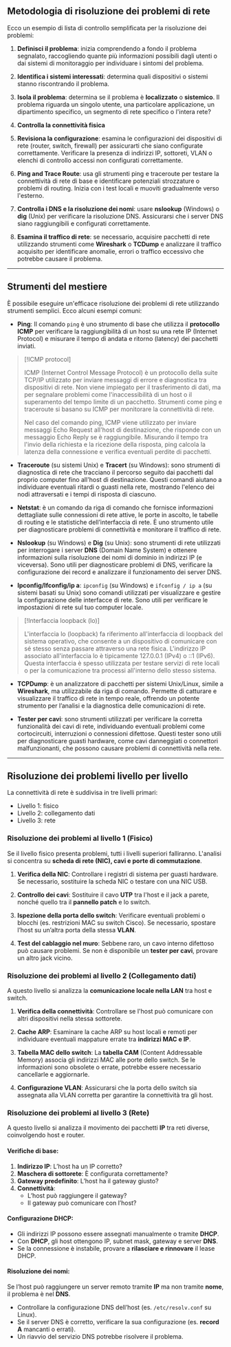 ## **Metodologia di risoluzione dei problemi di rete**

Ecco un esempio di lista di controllo semplificata per la risoluzione dei problemi:

1. **Definisci il problema**: inizia comprendendo a fondo il problema segnalato, raccogliendo quante più informazioni possibili dagli utenti o dai sistemi di monitoraggio per individuare i sintomi del problema.

2. **Identifica i sistemi interessati**: determina quali dispositivi o sistemi stanno riscontrando il problema.

3. **Isola il problema**: determina se il problema è **localizzato** o **sistemico**. Il problema riguarda un singolo utente, una particolare applicazione, un dipartimento specifico, un segmento di rete specifico o l'intera rete?

4. **Controlla la connettività fisica**

5. **Revisiona la configurazione**: esamina le configurazioni dei dispositivi di rete (router, switch, firewall) per assicurarti che siano configurate correttamente. Verificare la presenza di indirizzi IP, sottoreti, VLAN o elenchi di controllo accessi non configurati correttamente.

6. **Ping and Trace Route**: usa gli strumenti ping e traceroute per testare la connettività di rete di base e identificare potenziali strozzature o problemi di routing. Inizia con i test locali e muoviti gradualmente verso l'esterno.

7. **Controlla i DNS e la risoluzione dei nomi**: usare **nslookup** (Windows) o **dig** (Unix) per verificare la risoluzione DNS. Assicurarsi che i server DNS siano raggiungibili e configurati correttamente.

8. **Esamina il traffico di rete**: se necessario, acquisire pacchetti di rete utilizzando strumenti come **Wireshark** o **TCDump** e analizzare il traffico acquisito per identificare anomalie, errori o traffico eccessivo che potrebbe causare il problema.


---

## **Strumenti del mestiere**

È possibile eseguire un'efficace risoluzione dei problemi di rete utilizzando strumenti semplici. Ecco alcuni esempi comuni:

- **Ping**: Il comando `ping` è uno strumento di base che utilizza il **protocollo ICMP** per verificare la raggiungibilità di un host su una rete IP (Internet Protocol) e misurare il tempo di andata e ritorno (latency) dei pacchetti inviati.

> [!ICMP protocol]
> 
> 	ICMP (Internet Control Message Protocol) è un protocollo della suite TCP/IP utilizzato per inviare messaggi di errore e diagnostica tra dispositivi di rete. Non viene impiegato per il trasferimento di dati, ma per segnalare problemi come l'inaccessibilità di un host o il superamento del tempo limite di un pacchetto. Strumenti come ping e traceroute si basano su ICMP per monitorare la connettività di rete. 
> 	
> 	Nel caso del comando ping, ICMP viene utilizzato per inviare messaggi Echo Request all'host di destinazione, che risponde con un messaggio Echo Reply se è raggiungibile. Misurando il tempo tra l'invio della richiesta e la ricezione della risposta, ping calcola la latenza della connessione e verifica eventuali perdite di pacchetti.

- **Traceroute** (su sistemi Unix) e **Tracert** (su Windows): sono strumenti di diagnostica di rete che tracciano il percorso seguito dai pacchetti dal proprio computer fino all'host di destinazione. Questi comandi aiutano a individuare eventuali ritardi o guasti nella rete, mostrando l'elenco dei nodi attraversati e i tempi di risposta di ciascuno.

- **Netstat**: è un comando da riga di comando che fornisce informazioni dettagliate sulle connessioni di rete attive, le porte in ascolto, le tabelle di routing e le statistiche dell’interfaccia di rete. È uno strumento utile per diagnosticare problemi di connettività e monitorare il traffico di rete.

- **Nslookup** (su Windows) e **Dig** (su Unix): sono strumenti di rete utilizzati per interrogare i server **DNS** (Domain Name System) e ottenere informazioni sulla risoluzione dei nomi di dominio in indirizzi IP (e viceversa). Sono utili per diagnosticare problemi di DNS, verificare la configurazione dei record e analizzare il funzionamento dei server DNS.

- **Ipconfig/Ifconfig/ip a**: `ipconfig` (su Windows) e `ifconfig / ip a` (su sistemi basati su Unix) sono comandi utilizzati per visualizzare e gestire la configurazione delle interfacce di rete. Sono utili per verificare le impostazioni di rete sul tuo computer locale.

> [!Interfaccia loopback (lo)]
> 
> 	L'interfaccia lo (loopback) fa riferimento all'interfaccia di loopback del sistema operativo, che consente a un dispositivo di comunicare con sé stesso senza passare attraverso una rete fisica. L'indirizzo IP associato all'interfaccia lo è tipicamente 127.0.0.1 (IPv4) o ::1 (IPv6). Questa interfaccia è spesso utilizzata per testare servizi di rete locali o per la comunicazione tra processi all'interno dello stesso sistema.

- **TCPDump**: è un analizzatore di pacchetti per sistemi Unix/Linux, simile a **Wireshark**, ma utilizzabile da riga di comando. Permette di catturare e visualizzare il traffico di rete in tempo reale, offrendo un potente strumento per l’analisi e la diagnostica delle comunicazioni di rete.

- **Tester per cavi**: sono strumenti utilizzati per verificare la corretta funzionalità dei cavi di rete, individuando eventuali problemi come cortocircuiti, interruzioni o connessioni difettose. Questi tester sono utili per diagnosticare guasti hardware, come cavi danneggiati o connettori malfunzionanti, che possono causare problemi di connettività nella rete.

---

## **Risoluzione dei problemi livello per livello**

La connettività di rete è suddivisa in tre livelli primari:

- Livello 1: fisico
- Livello 2: collegamento dati
- Livello 3: rete

### **Risoluzione dei problemi al livello 1 (Fisico)**

Se il livello fisico presenta problemi, tutti i livelli superiori falliranno. L'analisi si concentra su **scheda di rete (NIC), cavi e porte di commutazione**.

1. **Verifica della NIC**: Controllare i registri di sistema per guasti hardware. Se necessario, sostituire la scheda NIC o testare con una NIC USB.
    
2. **Controllo dei cavi**: Sostituire il cavo **UTP** tra l'host e il jack a parete, nonché quello tra il **pannello patch** e lo switch.
    
3. **Ispezione della porta dello switch**: Verificare eventuali problemi o blocchi (es. restrizioni MAC su switch Cisco). Se necessario, spostare l’host su un’altra porta della stessa **VLAN**.
    
4. **Test del cablaggio nel muro**: Sebbene raro, un cavo interno difettoso può causare problemi. Se non è disponibile un **tester per cavi**, provare un altro jack vicino.

### **Risoluzione dei problemi al livello 2 (Collegamento dati)**

A questo livello si analizza la **comunicazione locale nella LAN** tra host e switch.

1. **Verifica della connettività**: Controllare se l'host può comunicare con altri dispositivi nella stessa sottorete.
    
2. **Cache ARP**: Esaminare la cache ARP su host locali e remoti per individuare eventuali mappature errate tra **indirizzi MAC e IP**.
    
3. **Tabella MAC dello switch**: La **tabella CAM** (Content Addressable Memory) associa gli indirizzi MAC alle porte dello switch. Se le informazioni sono obsolete o errate, potrebbe essere necessario cancellarle e aggiornarle.
    
4. **Configurazione VLAN**: Assicurarsi che la porta dello switch sia assegnata alla VLAN corretta per garantire la connettività tra gli host.

### **Risoluzione dei problemi al livello 3 (Rete)**

A questo livello si analizza il movimento dei pacchetti **IP** tra reti diverse, coinvolgendo host e router.

#### **Verifiche di base:**

1. **Indirizzo IP**: L’host ha un IP corretto?
2. **Maschera di sottorete**: È configurata correttamente?
3. **Gateway predefinito**: L’host ha il gateway giusto?
4. **Connettività**:
    - L’host può raggiungere il gateway?
    - Il gateway può comunicare con l’host?
    
#### **Configurazione DHCP:**

- Gli indirizzi IP possono essere assegnati manualmente o tramite **DHCP**.
- Con **DHCP**, gli host ottengono IP, subnet mask, gateway e server **DNS**.
- Se la connessione è instabile, provare a **rilasciare e rinnovare** il lease DHCP.

#### **Risoluzione dei nomi:**

Se l’host può raggiungere un server remoto tramite **IP** ma non tramite **nome**, il problema è nel **DNS**.

- Controllare la configurazione DNS dell’host (es. `/etc/resolv.conf` su Linux).
- Se il server DNS è corretto, verificare la sua configurazione (es. **record A** mancanti o errati).
- Un riavvio del servizio DNS potrebbe risolvere il problema.